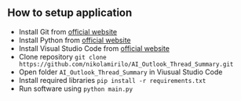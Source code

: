 ## How to setup application

- Install Git from [official website](https://git-scm.com/downloads)
- Install Python from [official website](https://www.python.org/)
- Install Visual Studio Code from [official website](https://code.visualstudio.com/)
- Clone repository `git clone https://github.com/nikolamirilo/AI_Outlook_Thread_Summary.git`
- Open folder `AI_Outlook_Thread_Summary` in Viusual Studio Code
- Install required libraries `pip install -r requirements.txt`
- Run software using `python main.py`

